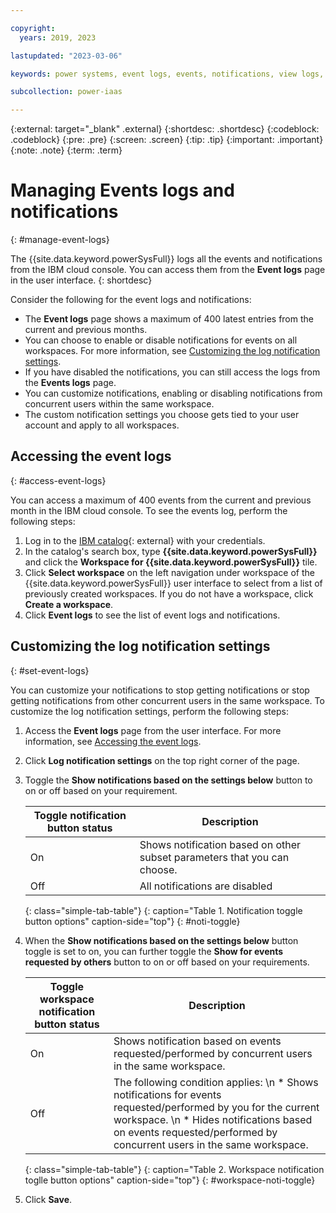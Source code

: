 ```yaml
---

copyright:
  years: 2019, 2023

lastupdated: "2023-03-06"

keywords: power systems, event logs, events, notifications, view logs, customize notifications

subcollection: power-iaas

---
```


{:external: target="_blank" .external}
{:shortdesc: .shortdesc}
{:codeblock: .codeblock}
{:pre: .pre}
{:screen: .screen}
{:tip: .tip}
{:important: .important}
{:note: .note}
{:term: .term}

# Managing Events logs and notifications
{: #manage-event-logs}

The {{site.data.keyword.powerSysFull}} logs all the events and notifications from the IBM cloud console. You can access them from the **Event logs** page in the user interface.
{: shortdesc}

Consider the following for the event logs and notifications:

* The **Event logs** page shows a maximum of 400 latest entries from the current and previous months.  
* You can choose to enable or disable notifications for events on all workspaces. For more information, see [Customizing the log notification settings](/docs/power-iaas?topic=power-iaas-manage-event-logs#set-event-logs).
* If you have disabled the notifications, you can still access the logs from the **Events logs** page.
* You can customize notifications, enabling or disabling notifications from concurrent users within the same workspace. 
* The custom notification settings you choose gets tied to your user account and apply to all workspaces.
 
## Accessing the event logs
{: #access-event-logs}

You can access a maximum of 400 events from the current and previous month in the IBM cloud console. To see the events log, perform the following steps:

1.	Log in to the [IBM catalog](https://cloud.ibm.com/catalog){: external} with your credentials.
2.	In the catalog's search box, type **{{site.data.keyword.powerSysFull}}** and click the **Workspace for {{site.data.keyword.powerSysFull}}** tile.
3.	Click **Select workspace** on the left navigation under workspace of the {{site.data.keyword.powerSysFull}} user interface to select from a list of previously created workspaces. 
    If you do not have a workspace, click **Create a workspace**.
4.	Click **Event logs** to see the list of event logs and notifications.

## Customizing the log notification settings
{: #set-event-logs}

You can customize your notifications to stop getting notifications or stop getting notifications from other concurrent users in the same workspace. To customize the log notification settings, perform the following steps:

1.	Access the **Event logs** page from the user interface. For more information, see [Accessing the event logs](/docs/power-iaas?topic=power-iaas-manage-event-logs#access-event-logs).
2.	Click **Log notification settings** on the top right corner of the page.
3.	Toggle the **Show notifications based on the settings below** button to on or off based on your requirement.

    | Toggle notification button status |	Description |
    |-----|------|
    | On	| Shows notification based on other subset parameters that you can choose. |
    | Off | All notifications are disabled |
    {: class="simple-tab-table"}
    {: caption="Table 1. Notification toggle button options" caption-side="top"}
    {: #noti-toggle}
4.	When the **Show notifications based on the settings below** button toggle is set to on, you can further toggle the **Show for events requested by others** button to on or off based on your requirements.

    | Toggle workspace notification button status |	Description |
    |---------|----------|
    | On | Shows notification based on events requested/performed by concurrent users in the same workspace. |
    | Off |	The following condition applies: \n * Shows notifications for events requested/performed by you for the current workspace. \n * Hides notifications based on events requested/performed by concurrent users in the same workspace. |
    {: class="simple-tab-table"}
    {: caption="Table 2. Workspace notification toglle button options" caption-side="top"}
    {: #workspace-noti-toggle}
5. Click **Save**.